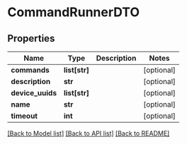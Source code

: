 # CommandRunnerDTO

## Properties
Name | Type | Description | Notes
------------ | ------------- | ------------- | -------------
**commands** | **list[str]** |  | [optional] 
**description** | **str** |  | [optional] 
**device_uuids** | **list[str]** |  | [optional] 
**name** | **str** |  | [optional] 
**timeout** | **int** |  | [optional] 

[[Back to Model list]](../README.md#documentation-for-models) [[Back to API list]](../README.md#documentation-for-api-endpoints) [[Back to README]](../README.md)


